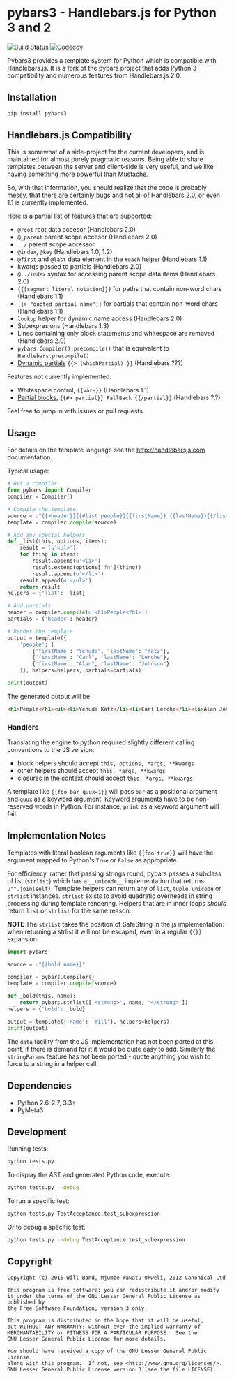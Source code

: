 # pybars3 - Handlebars.js for Python 3 and 2

[![Build Status](https://travis-ci.org/wbond/pybars3.svg?branch=master)](https://travis-ci.org/wbond/pybars3)
[![Codecov](https://codecov.io/gh/wbond/pybars3/branch/master/graph/badge.svg)](https://codecov.io/gh/wbond/pybars3)

Pybars3 provides a template system for Python which is compatible with
Handlebars.js. It is a fork of the pybars project that adds Python 3
compatibility and numerous features from Handlebars.js 2.0.

## Installation

```bash
pip install pybars3
```

## Handlebars.js Compatibility

This is somewhat of a side-project for the current developers, and is
maintained for almost purely pragmatic reasons. Being able to share templates
between the server and client-side is very useful, and we like having something
more powerful than Mustache.

So, with that information, you should realize that the code is probably messy,
that there are certainly bugs and not all of Handlebars 2.0, or even 1.1 is
currently implemented.

Here is a partial list of features that are supported:

 - `@root` root data accesor (Handlebars 2.0)
 - `@_parent` parent scope accesor (Handlebars 2.0)
 - `../` parent scope accessor
 - `@index`, `@key` (Handlebars 1.0, 1.2)
 - `@first` and `@last` data element in the `#each` helper (Handlebars 1.1)
 - kwargs passed to partials (Handlebars 2.0)
 - `@../index` syntax for accessing parent scope data items (Handlebars 2.0)
 - `{{[segment literal notation]}}` for paths that contain non-word chars (Handlebars 1.1)
 - `{{> "quoted partial name"}}` for partials that contain non-word chars (Handlebars 1.1)
 - `lookup` helper for dynamic name access (Handlebars 2.0)
 - Subexpresions (Handlebars 1.3)
 - Lines containing only block statements and whitespace are removed (Handlebars 2.0)
 - `pybars.Compiler().precompile()` that is equivalent to `Handlebars.precompile()`
 - [Dynamic partials](http://handlebarsjs.com/partials.html#dynamic-partials) `{{> (whichPartial) }}` (Handlebars ???)

Features not currently implemented:

 - Whitespace control, `{{var~}}` (Handlebars 1.1)
 - [Partial blocks](http://handlebarsjs.com/partials.html#partial-block), `{{#> partial}} FallBack {{/partial}}` (Handlebars ?.?)

Feel free to jump in with issues or pull requests.

## Usage

For details on the template language see the http://handlebarsjs.com
documentation.

Typical usage:

```python
# Get a compiler
from pybars import Compiler
compiler = Compiler()

# Compile the template
source = u"{{>header}}{{#list people}}{{firstName}} {{lastName}}{{/list}}"
template = compiler.compile(source)

# Add any special helpers
def _list(this, options, items):
    result = [u'<ul>']
    for thing in items:
        result.append(u'<li>')
        result.extend(options['fn'](thing))
        result.append(u'</li>')
    result.append(u'</ul>')
    return result
helpers = {'list': _list}

# Add partials
header = compiler.compile(u'<h1>People</h1>')
partials = {'header': header}

# Render the template
output = template({
    'people': [
        {'firstName': "Yehuda", 'lastName': "Katz"},
        {'firstName': "Carl", 'lastName': "Lerche"},
        {'firstName': "Alan", 'lastName': "Johnson"}
    ]}, helpers=helpers, partials=partials)

print(output)
```

The generated output will be:

```html
<h1>People</h1><ul><li>Yehuda Katz</li><li>Carl Lerche</li><li>Alan Johnson</li></ul>
```

### Handlers

Translating the engine to python required slightly different calling
conventions to the JS version:

* block helpers should accept `this, options, *args, **kwargs`
* other helpers should accept `this, *args, **kwargs`
* closures in the context should accept `this, *args, **kwargs`

A template like `{{foo bar quux=1}}` will pass `bar` as a positional argument and
`quux` as a keyword argument. Keyword arguments have to be non-reserved words in
Python. For instance, `print` as a keyword argument will fail.

## Implementation Notes

Templates with literal boolean arguments like `{{foo true}}` will have the
argument mapped to Python's `True` or `False` as appropriate.

For efficiency, rather that passing strings round, pybars passes a subclass of
list (`strlist`) which has a `__unicode__` implementation that returns
`u"".join(self)`. Template helpers can return any of `list`, `tuple`, `unicode` or
`strlist` instances. `strlist` exists to avoid quadratic overheads in string
processing during template rendering. Helpers that are in inner loops *should*
return `list` or `strlist` for the same reason.

**NOTE** The `strlist` takes the position of SafeString in the js implementation:
when returning a strlist it will not be escaped, even in a regular `{{}}`
expansion.

```python
import pybars

source = u"{{bold name}}"

compiler = pybars.Compiler()
template = compiler.compile(source)

def _bold(this, name):
    return pybars.strlist(['<strong>', name, '</strong>'])
helpers = {'bold': _bold}

output = template({'name': 'Will'}, helpers=helpers)
print(output)
```

The `data` facility from the JS implementation has not been ported at this
point, if there is demand for it it would be quite easy to add. Similarly
the `stringParams` feature has not been ported - quote anything you wish to force
to a string in a helper call.

## Dependencies

* Python 2.6-2.7, 3.3+
* PyMeta3

## Development

Running tests:

```bash
python tests.py
```

To display the AST and generated Python code, execute:

```bash
python tests.py --debug
```

To run a specific test:

```bash
python tests.py TestAcceptance.test_subexpression
```

Or to debug a specific test:

```bash
python tests.py --debug TestAcceptance.test_subexpression
```

## Copyright

```
Copyright (c) 2015 Will Bond, Mjumbe Wawatu Ukweli, 2012 Canonical Ltd

This program is free software: you can redistribute it and/or modify
it under the terms of the GNU Lesser General Public License as published by
the Free Software Foundation, version 3 only.

This program is distributed in the hope that it will be useful,
but WITHOUT ANY WARRANTY; without even the implied warranty of
MERCHANTABILITY or FITNESS FOR A PARTICULAR PURPOSE.  See the
GNU Lesser General Public License for more details.

You should have received a copy of the GNU Lesser General Public License
along with this program.  If not, see <http://www.gnu.org/licenses/>.
GNU Lesser General Public License version 3 (see the file LICENSE).
```
